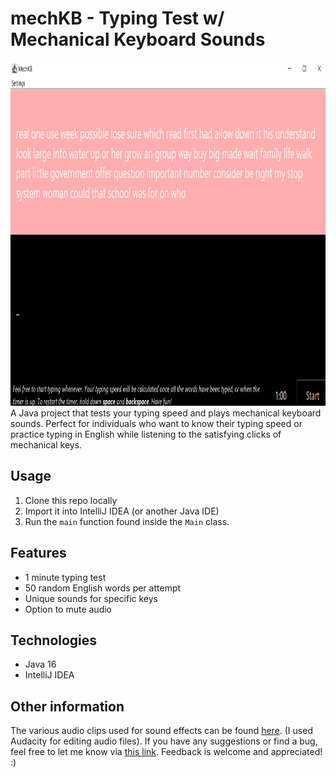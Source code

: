 # mechKB - Typing Test w/ Mechanical Keyboard Sounds
<img src="https://github.com/chen-vv/mechKB/blob/master/readme/demo.gif" alt="GIF demo of mechKB application" width="900" height="550"/>
A Java project that tests your typing speed and plays mechanical keyboard sounds. Perfect for individuals who want to know their typing speed or practice typing in English while listening to the satisfying clicks of mechanical keys. 

## Usage
1. Clone this repo locally 
2. Import it into IntelliJ IDEA (or another Java IDE)
3. Run the `main` function found inside the `Main` class.

## Features
- 1 minute typing test  
- 50 random English words per attempt
- Unique sounds for specific keys
- Option to mute audio
## Technologies
- Java 16
- IntelliJ IDEA

## Other information
The various audio clips used for sound effects can be found [here](https://www.fesliyanstudios.com/royalty-free-sound-effects-download/keyboard-typing-6). (I used Audacity for editing audio files). If you have any suggestions or find a bug, feel free to let me know via [this link](https://github.com/chen-vv/mechKB/issues/new). Feedback is welcome and appreciated! :) 



